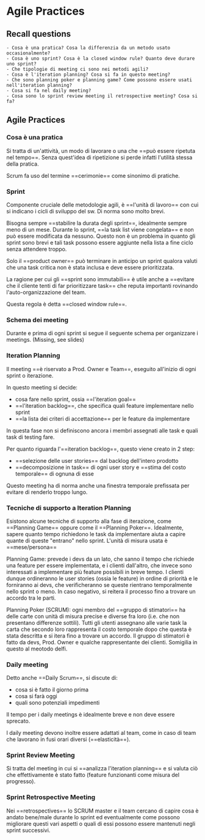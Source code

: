 # Agile Practices

## Recall questions
    - Cosa è una pratica? Cosa la differenzia da un metodo usato occasionalmente?
    - Cosa è uno sprint? Cosa è la closed window rule? Quanto deve durare uno sprint?
    - Che tipologie di meeting ci sono nei metodi agili?
    - Cosa è l'iteration planning? Cosa si fa in questo meeting?
    - Che sono planning poker e planning game? Come possono essere usati nell'iteration planning?
    - Cosa si fa nel daily meeting? 
    - Cosa sono lo sprint review meeting il retrospective meeting? Cosa si fa? 

## Agile Practices

### Cosa è una pratica

Si tratta di un'attività, un modo di lavorare o una che ==può essere ripetuta nel tempo==. Senza quest'idea di ripetizione si perde infatti l'utilità stessa della pratica.

Scrum fa uso del termine ==cerimonie== come sinonimo di pratiche.

### Sprint

Componente cruciale delle metodologie agili, è ==l'unità di lavoro== con cui si indicano i cicli di sviluppo del sw. Di norma sono molto brevi.

Bisogna sempre ==stabilire la durata degli sprint==, idealmente sempre meno di un mese. Durante lo sprint, ==la task list viene congelata== e non può essere modificata da nessuno. Questo non è un problema in quanto gli sprint sono brevi e tali task possono essere aggiunte nella lista a fine ciclo senza attendere troppo.

Solo il ==product owner== può terminare in anticipo un sprint qualora valuti che una task critica non è stata inclusa e deve essere prioritizzata.

La ragione per cui gli ==sprint sono immutabili== è utile anche a ==evitare che il cliente tenti di far prioritizzare task== che reputa importanti rovinando l'auto-organizzazione del team.

Questa regola è detta ==closed window rule==.

### Schema dei meeting

Durante e prima di ogni sprint si segue il seguente schema per organizzare i meetings. (Missing, see slides)

### Iteration Planning

Il meeting ==è riservato a Prod. Owner e Team==, eseguito all'inizio di ogni sprint o iterazione.

In questo meeting si decide:
- cosa fare nello sprint, ossia ==l'iteration goal==
- ==l'iteration backlog==, che specifica quali feature implementare nello sprint
- ==la lista dei criteri di accettazione== per le feature da implementare

In questa fase non si definiscono ancora i membri assegnati alle task e quali task di testing fare. 

Per quanto riguarda l'==iteration backlog==, questo viene creato in 2 step:
- ==selezione delle user stories== dal backlog dell'intero prodotto
- ==decomposizione in task== di ogni user story e ==stima del costo temporale== di ognuna di esse 

Questo meeting ha di norma anche una finestra temporale prefissata per evitare di renderlo troppo lungo.

### Tecniche di supporto a Iteration Planning

Esistono alcune tecniche di supporto alla fase di iterazione, come ==Planning Game== oppure come il ==Planning Poker==. Idealmente, sapere quanto tempo richiedono le task da implementare aiuta a capire quante di queste "entrano" nello sprint. L'unità di misura usata è ==mese/persona==

Planning Game: prevede i devs da un lato, che sanno il tempo che richiede una feature per essere implementata, e i clienti dall'altro, che invece sono interessati a implementare più feature possibili in breve tempo.
I clienti dunque ordineranno le user stories (ossia le feature) in ordine di priorità e le forniranno ai devs, che verificheranno se queste rientrano temporalmente nello sprint o meno. In caso negativo, si reitera il processo fino a trovare un accordo tra le parti.

Planning Poker (SCRUM): ogni membro del ==gruppo di stimatori== ha delle carte con unità di misura precise e diverse fra loro (i.e. che non presentano differenze sottili). Tutti gli utenti assegnano alle varie task la carta che secondo loro rappresenta il costo temporale dopo che questa è stata descritta e si itera fino a trovare un accordo.
Il gruppo di stimatori è fatto da devs, Prod. Owner e qualche rappresentante dei clienti. Somigilia in questo al meotodo delfi.


### Daily meeting

Detto anche ==Daily Scrum==, si discute di:
- cosa si è fatto il giorno prima
- cosa si farà oggi
- quali sono potenziali impedimenti

Il tempo per i daily meetings è idealmente breve e non deve essere sprecato. 

I daily meeting devono inoltre essere adattati al team, come in caso di team che lavorano in fusi orari diversi (==elasticità==).

### Sprint Review Meeting

Si tratta del meeting in cui si ==analizza l'iteration planning== e si valuta ciò che effettivamente è stato fatto (feature funzionanti come misura del progresso).

### Sprint Retrospective Meeting

Nei ==retrospectives== lo SCRUM master e il team cercano di capire cosa è andato bene/male durante lo sprint ed eventualmente come possono migliorare questi vari aspetti o quali di essi possono essere mantenuti negli sprint successivi.